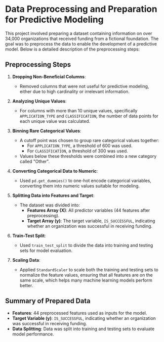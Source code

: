 # Data Preprocessing and Preparation for Predictive Modeling

This project involved preparing a dataset containing information on over 34,000 organizations that received funding from a fictional foundation. The goal was to preprocess the data to enable the development of a predictive model. Below is a detailed description of the preprocessing steps:

## Preprocessing Steps

1. **Dropping Non-Beneficial Columns**:
   - Removed columns that were not useful for predictive modeling, either due to high cardinality or irrelevant information.

2. **Analyzing Unique Values**:
   - For columns with more than 10 unique values, specifically `APPLICATION_TYPE` and `CLASSIFICATION`, the number of data points for each unique value was calculated.

3. **Binning Rare Categorical Values**:
   - A cutoff point was chosen to group rare categorical values together:
     - For `APPLICATION_TYPE`, a threshold of 600 was used.
     - For `CLASSIFICATION`, a threshold of 300 was used.
   - Values below these thresholds were combined into a new category called "Other".

4. **Converting Categorical Data to Numeric**:
   - Used `pd.get_dummies()` to one-hot encode categorical variables, converting them into numeric values suitable for modeling.

5. **Splitting Data into Features and Target**:
   - The dataset was divided into:
     - **Features Array (X)**: All predictor variables (44 features after preprocessing).
     - **Target Array (y)**: The target variable, `IS_SUCCESSFUL`, indicating whether an organization was successful in receiving funding.

6. **Train-Test Split**:
   - Used `train_test_split` to divide the data into training and testing sets for model evaluation.

7. **Scaling Data**:
   - Applied `StandardScaler` to scale both the training and testing sets to normalize the feature values, ensuring that all features are on the same scale, which helps many machine learning models perform better.

## Summary of Prepared Data

- **Features**: 44 preprocessed features used as inputs for the model.
- **Target Variable (y)**: `IS_SUCCESSFUL`, indicating whether an organization was successful in receiving funding.
- **Data Splitting**: Data was split into training and testing sets to evaluate model performance.

